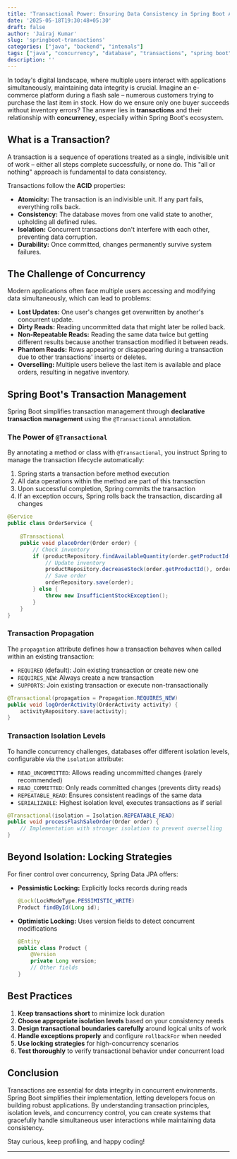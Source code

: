 ```yaml
---
title: 'Transactional Power: Ensuring Data Consistency in Spring Boot Apps'
date: '2025-05-18T19:30:48+05:30'
draft: false
author: 'Jairaj Kumar'
slug: 'springboot-transactions'
categories: ["java", "backend", "intenals"]
tags: ["java", "concurrency", "database", "transactions", "spring boot"]
description: ''
---
```

In today's digital landscape, where multiple users interact with applications simultaneously, maintaining data integrity is crucial. Imagine an e-commerce platform during a flash sale – numerous customers trying to purchase the last item in stock. How do we ensure only one buyer succeeds without inventory errors? The answer lies in **transactions** and their relationship with **concurrency**, especially within Spring Boot's ecosystem.

## What is a Transaction?

A transaction is a sequence of operations treated as a single, indivisible unit of work – either all steps complete successfully, or none do. This "all or nothing" approach is fundamental to data consistency.

Transactions follow the **ACID** properties:

- **Atomicity:** The transaction is an indivisible unit. If any part fails, everything rolls back.
- **Consistency:** The database moves from one valid state to another, upholding all defined rules.
- **Isolation:** Concurrent transactions don't interfere with each other, preventing data corruption.
- **Durability:** Once committed, changes permanently survive system failures.

## The Challenge of Concurrency

Modern applications often face multiple users accessing and modifying data simultaneously, which can lead to problems:

- **Lost Updates:** One user's changes get overwritten by another's concurrent update.
- **Dirty Reads:** Reading uncommitted data that might later be rolled back.
- **Non-Repeatable Reads:** Reading the same data twice but getting different results because another transaction modified it between reads.
- **Phantom Reads:** Rows appearing or disappearing during a transaction due to other transactions' inserts or deletes.
- **Overselling:** Multiple users believe the last item is available and place orders, resulting in negative inventory.

## Spring Boot's Transaction Management

Spring Boot simplifies transaction management through **declarative transaction management** using the `@Transactional` annotation.

### The Power of `@Transactional`

By annotating a method or class with `@Transactional`, you instruct Spring to manage the transaction lifecycle automatically:

1. Spring starts a transaction before method execution
2. All data operations within the method are part of this transaction
3. Upon successful completion, Spring commits the transaction
4. If an exception occurs, Spring rolls back the transaction, discarding all changes

```java
@Service
public class OrderService {
    
    @Transactional
    public void placeOrder(Order order) {
        // Check inventory
        if (productRepository.findAvailableQuantity(order.getProductId()) >= order.getQuantity()) {
            // Update inventory
            productRepository.decreaseStock(order.getProductId(), order.getQuantity());
            // Save order
            orderRepository.save(order);
        } else {
            throw new InsufficientStockException();
        }
    }
}
```

### Transaction Propagation

The `propagation` attribute defines how a transaction behaves when called within an existing transaction:

- `REQUIRED` (default): Join existing transaction or create new one
- `REQUIRES_NEW`: Always create a new transaction
- `SUPPORTS`: Join existing transaction or execute non-transactionally

```java
@Transactional(propagation = Propagation.REQUIRES_NEW)
public void logOrderActivity(OrderActivity activity) {
    activityRepository.save(activity);
}
```

### Transaction Isolation Levels

To handle concurrency challenges, databases offer different isolation levels, configurable via the `isolation` attribute:

- `READ_UNCOMMITTED`: Allows reading uncommitted changes (rarely recommended)
- `READ_COMMITTED`: Only reads committed changes (prevents dirty reads)
- `REPEATABLE_READ`: Ensures consistent readings of the same data
- `SERIALIZABLE`: Highest isolation level, executes transactions as if serial

```java
@Transactional(isolation = Isolation.REPEATABLE_READ)
public void processFlashSaleOrder(Order order) {
    // Implementation with stronger isolation to prevent overselling
}
```

## Beyond Isolation: Locking Strategies

For finer control over concurrency, Spring Data JPA offers:

- **Pessimistic Locking:** Explicitly locks records during reads
  ```java
  @Lock(LockModeType.PESSIMISTIC_WRITE)
  Product findById(Long id);
  ```
- **Optimistic Locking:** Uses version fields to detect concurrent modifications
  ```java
  @Entity
  public class Product {
      @Version
      private Long version;
      // Other fields
  }
  ```

## Best Practices

1. **Keep transactions short** to minimize lock duration
2. **Choose appropriate isolation levels** based on your consistency needs
3. **Design transactional boundaries carefully** around logical units of work
4. **Handle exceptions properly** and configure `rollbackFor` when needed
5. **Use locking strategies** for high-concurrency scenarios
6. **Test thoroughly** to verify transactional behavior under concurrent load

## Conclusion

Transactions are essential for data integrity in concurrent environments. Spring Boot simplifies their implementation, letting developers focus on building robust applications. By understanding transaction principles, isolation levels, and concurrency control, you can create systems that gracefully handle simultaneous user interactions while maintaining data consistency.

Stay curious, keep profiling, and happy coding!

---